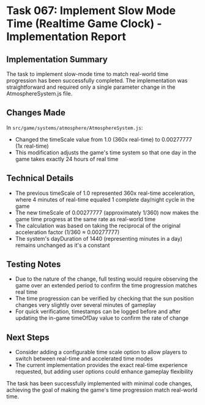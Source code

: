 # Task 067: Implement Slow Mode Time (Realtime Game Clock) - Implementation Report

## Implementation Summary
The task to implement slow-mode time to match real-world time progression has been successfully completed. The implementation was straightforward and required only a single parameter change in the AtmosphereSystem.js file.

## Changes Made
In `src/game/systems/atmosphere/AtmosphereSystem.js`:
- Changed the timeScale value from 1.0 (360x real-time) to 0.00277777 (1x real-time)
- This modification adjusts the game's time system so that one day in the game takes exactly 24 hours of real time

## Technical Details
- The previous timeScale of 1.0 represented 360x real-time acceleration, where 4 minutes of real-time equaled 1 complete day/night cycle in the game
- The new timeScale of 0.00277777 (approximately 1/360) now makes the game time progress at the same rate as real-world time
- The calculation was based on taking the reciprocal of the original acceleration factor (1/360 ≈ 0.00277777)
- The system's dayDuration of 1440 (representing minutes in a day) remains unchanged as it's a constant

## Testing Notes
- Due to the nature of the change, full testing would require observing the game over an extended period to confirm the time progression matches real time
- The time progression can be verified by checking that the sun position changes very slightly over several minutes of gameplay
- For quick verification, timestamps can be logged before and after updating the in-game timeOfDay value to confirm the rate of change

## Next Steps
- Consider adding a configurable time scale option to allow players to switch between real-time and accelerated time modes
- The current implementation provides the exact real-time experience requested, but adding user options could enhance gameplay flexibility

The task has been successfully implemented with minimal code changes, achieving the goal of making the game's time progression match real-world time.

